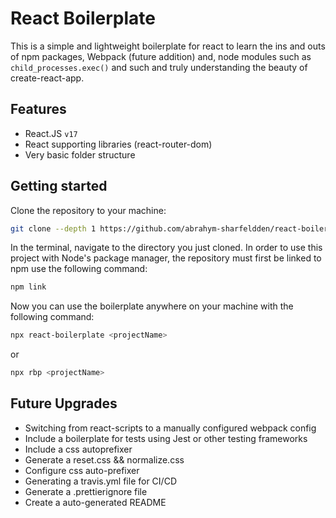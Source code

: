 # React Boilerplate

This is a simple and lightweight boilerplate for react to learn the ins and outs of npm packages, Webpack (future addition) and, node modules such as `child_processes.exec()` and such and truly understanding the beauty of create-react-app.

## Features

-   React.JS `v17`
-   React supporting libraries (react-router-dom)
-   Very basic folder structure

## Getting started

Clone the repository to your machine:

```bash
git clone --depth 1 https://github.com/abrahym-sharfeldden/react-boilerplate
```

In the terminal, navigate to the directory you just cloned. In order to use this project with Node's package manager, the repository must first be linked to npm use the following command:

```bash
npm link
```

Now you can use the boilerplate anywhere on your machine with the following command:

```bash
npx react-boilerplate <projectName>
```

or

```bash
npx rbp <projectName>
```

## Future Upgrades

-   Switching from react-scripts to a manually configured webpack config
-   Include a boilerplate for tests using Jest or other testing frameworks
-   Include a css autoprefixer
-   Generate a reset.css && normalize.css
-   Configure css auto-prefixer
-   Generating a travis.yml file for CI/CD
-   Generate a .prettierignore file 
-   Create a auto-generated README
